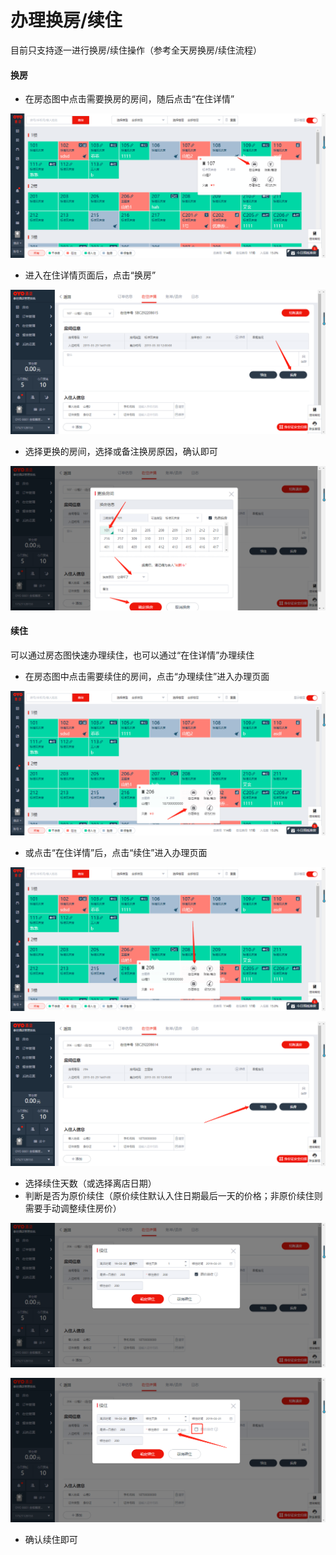 # 办理换房/续住

目前只支持逐一进行换房/续住操作（参考全天房换房/续住流程）

#### 换房

* 在房态图中点击需要换房的房间，随后点击“在住详情”

![](../../../.gitbook/assets/image%20%28299%29.png)

* 进入在住详情页面后，点击“换房”

![](../../../.gitbook/assets/image%20%28112%29.png)

* 选择更换的房间，选择或备注换房原因，确认即可

![](../../../.gitbook/assets/image%20%28438%29.png)

#### 续住

可以通过房态图快速办理续住，也可以通过“在住详情”办理续住

* 在房态图中点击需要续住的房间，点击“办理续住”进入办理页面

![](../../../.gitbook/assets/image%20%28344%29.png)

* 或点击“在住详情”后，点击“续住”进入办理页面

![](../../../.gitbook/assets/image%20%2881%29.png)

![](../../../.gitbook/assets/image%20%28166%29.png)

* 选择续住天数（或选择离店日期）
* 判断是否为原价续住（原价续住默认入住日期最后一天的价格；非原价续住则需要手动调整续住房价）

![](../../../.gitbook/assets/image%20%2866%29.png)

![](../../../.gitbook/assets/image%20%28668%29.png)

* 确认续住即可

